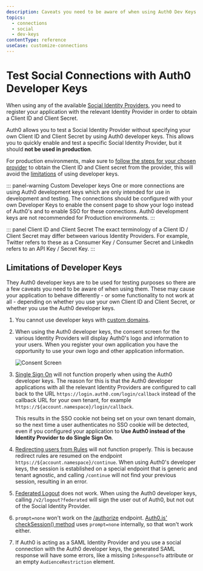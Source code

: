 ```yaml
---
description: Caveats you need to be aware of when using Auth0 Dev Keys for social providers.
topics:
  - connections
  - social
  - dev-keys
contentType: reference
useCase: customize-connections
---
```


# Test Social Connections with Auth0 Developer Keys

When using any of the available [Social Identity Providers](/identityproviders#social), you need to register your application with the relevant Identity Provider in order to obtain a Client ID and Client Secret.

Auth0 allows you to test a Social Identity Provider without specifying your own Client ID and Client Secret by using Auth0 developer keys. This allows you to quickly enable and test a specific Social Identity Provider, but it should **not be used in production**.

For production environments, make sure to [follow the steps for your chosen provider](/identityproviders) to obtain the Client ID and Client secret from the provider, this will avoid the [limitations](#limitations-of-developer-keys) of using developer keys.

::: panel-warning Custom Developer keys
One or more connections are using Auth0 development keys which are only intended for use in development and testing. The connections should be configured with your own Developer Keys to enable the consent page to show your logo instead of Auth0's and to enable SSO for these connections. Auth0 development keys are not recommended for Production environments.
:::

::: panel Client ID and Client Secret
The exact terminology of a Client ID / Client Secret may differ between various Identity Providers. For example, Twitter refers to these as a Consumer Key / Consumer Secret and LinkedIn refers to an API Key / Secret Key.
:::

## Limitations of Developer Keys

They Auth0 developer keys are to be used for testing purposes so there are a few caveats you need to be aware of when using them. These may cause your application to behave differently - or some functionality to not work at all - depending on whether you use your own Client ID and Client Secret, or whether you use the Auth0 developer keys.

1. You cannot use developer keys with [custom domains](/custom-domains).

1. When using the Auth0 developer keys, the consent screen for the various Identity Providers will display Auth0's logo and information to your users. When you register your own application you have the opportunity to use your own logo and other application information.

    ![Consent Screen](/media/articles/connections/social/devkeys/consent-screen.png)

2. [Single Sign On](/sso) will not function properly when using the Auth0 developer keys. The reason for this is that the Auth0 developer applications with all the relevant Identity Providers are configured to call back to the URL `https://login.auth0.com/login/callback` instead of the callback URL for your own tenant, for example `https://${account.namespace}/login/callback`.

    This results in the SSO cookie not being set on your own tenant domain, so the next time a user authenticates no SSO cookie will be detected, even if you configured your application to **Use Auth0 instead of the Identity Provider to do Single Sign On**.

3. [Redirecting users from Rules](/rules/redirect) will not function properly. This is because redirect rules are resumed on the endpoint `https://${account.namespace}/continue`. When using Auth0's developer keys, the session is established on a special endpoint that is generic and tenant agnostic, and calling `/continue` will not find your previous session, resulting in an error.

4. [Federated Logout](/logout#log-out-a-user) does not work. When using the Auth0 developer keys, calling `/v2/logout?federated` will sign the user out of Auth0, but not out of the Social Identity Provider.

5. `prompt=none` won't work on the [/authorize](/api/authentication/reference#social) endpoint. [Auth0.js' checkSession() method](/libraries/auth0js#using-checksession-to-acquire-new-tokens) uses `prompt=none` internally, so that won't work either.

6. If Auth0 is acting as a SAML Identity Provider and you use a social connection with the Auth0 developer keys, the generated SAML response will have some errors, like a missing `InResponseTo` attribute or an empty `AudienceRestriction` element.
